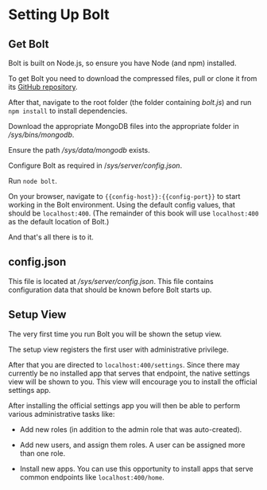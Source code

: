 # Setting Up Bolt

## Get Bolt

Bolt is built on Node.js, so ensure you have Node \(and npm\) installed.

To get Bolt you need to download the compressed files, pull or clone it from its [GitHub repository](https://github.com/Chieze-Franklin/Bolt.js).

After that, navigate to the root folder \(the folder containing _bolt.js_\) and run `npm install` to install dependencies.

Download the appropriate MongoDB files into the appropriate folder in _\/sys\/bins\/mongodb_.

Ensure the path _\/sys\/data\/mongodb_ exists.

Configure Bolt as required in \/_sys\/server\/config.json_.

Run `node bolt`.

On your browser, navigate to `{{config-host}}:{{config-port}}` to start working in the Bolt environment. Using the default config values, that should be `localhost:400`. \(The remainder of this book will use `localhost:400` as the default location of Bolt.\)

And that's all there is to it.

## config.json

This file is located at _\/sys\/server\/config.json_. This file contains configuration data that should be known before Bolt starts up.

## Setup View

The very first time you run Bolt you will be shown the setup view.

The setup view registers the first user with administrative privilege.

After that you are directed to `localhost:400/settings`. Since there may currently be no installed app that serves that endpoint, the native settings view will be shown to you. This view will encourage you to install the official settings app.

After installing the official settings app you will then be able to perform various administrative tasks like:

* Add new roles \(in addition to the admin role that was auto-created\).
* Add new users, and assign them roles. A user can be assigned more than one role.

* Install new apps. You can use this opportunity to install apps that serve common endpoints like `localhost:400/home`.


